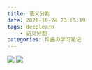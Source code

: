 ```yaml
---
title: 语义分割
date: 2020-10-24 23:05:19
tags: deeplearn
    - 语义分割
categories: 玲酱の学习笔记
---
```


![](5.png)
![](6.jpg)
